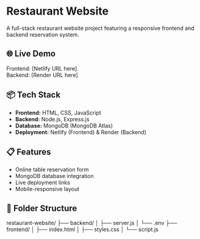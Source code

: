 # Restaurant Website

A full-stack restaurant website project featuring a responsive frontend and backend reservation system.

## 🌐 Live Demo
Frontend: [Netlify URL here]  
Backend: [Render URL here]

## 📦 Tech Stack
- **Frontend:** HTML, CSS, JavaScript
- **Backend:** Node.js, Express.js
- **Database:** MongoDB (MongoDB Atlas)
- **Deployment:** Netlify (Frontend) & Render (Backend)

## 📋 Features
- Online table reservation form
- MongoDB database integration
- Live deployment links
- Mobile-responsive layout

## 📁 Folder Structure
restaurant-website/
├── backend/
│ ├── server.js
│ └── .env
├── frontend/
│ ├── index.html
│ ├── styles.css
│ └── script.js
